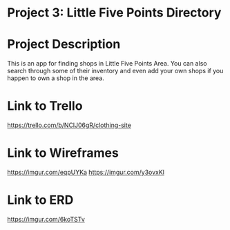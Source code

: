 # Project 3: Little Five Points Directory


# Project Description
This is an app for finding shops in Little Five Points Area. You can also search through some of their inventory and even add your own shops if you happen to own a shop in the area.

# Link to Trello
https://trello.com/b/NClJ06gR/clothing-site

# Link to Wireframes
https://imgur.com/eqpUYKa
https://imgur.com/y3ovxKl


# Link to ERD
https://imgur.com/6koTSTv

